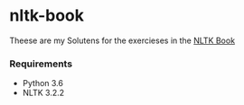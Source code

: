 # nltk-book

Theese are my Solutens for the exercieses in the [NLTK Book](http://www.nltk.org/book/)

### Requirements ###

* Python 3.6
* NLTK 3.2.2
